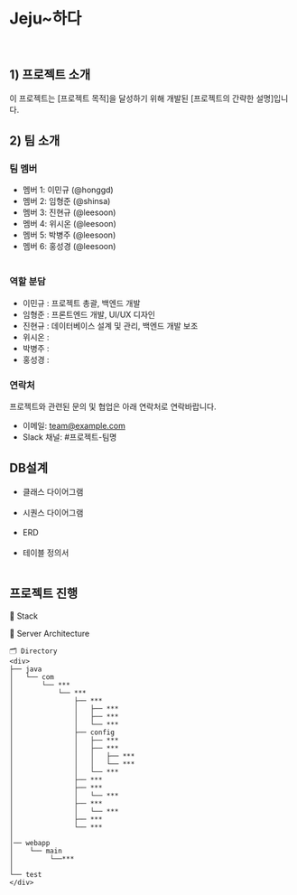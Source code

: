 <h1>Jeju~하다</h1><br>




## 1) 프로젝트 소개

이 프로젝트는 [프로젝트 목적]을 달성하기 위해 개발된 [프로젝트의 간략한 설명]입니다.

## 2) 팀 소개

### 팀 멤버

- 멤버 1: 이민규 (@honggd)
- 멤버 2: 임형준 (@shinsa)
- 멤버 3: 진현규 (@leesoon)
- 멤버 4: 위시온 (@leesoon)
- 멤버 5: 박병주 (@leesoon)
- 멤버 6: 홍성경 (@leesoon)<br><br>


### 역할 분담

- 이민규 : 프로젝트 총괄, 백엔드 개발
- 임형준 : 프론트엔드 개발, UI/UX 디자인
- 진현규 : 데이터베이스 설계 및 관리, 백엔드 개발 보조
- 위시온 :
- 박병주 :
- 홍성경 :


### 연락처

프로젝트와 관련된 문의 및 협업은 아래 연락처로 연락바랍니다.

- 이메일: team@example.com
- Slack 채널: #프로젝트-팀명

## DB설계 

 - 클래스 다이어그램<br><br>
 - 시퀀스 다이어그램<br><br>
 - ERD<br><br>
 - 테이블 정의서<br><br>

 ## 프로젝트 진행


🎫 Stack



💼 Server Architecture



```
🗂️ Directory
<div>
├── java
│   └── com
│       └── ***
│           └── ***
│               ├── ***
│               │   ├── ***
│               │   ├── ***
│               │   └── ***
│               ├── config
│               │   ├── ***
│               │   ├── ***
│               │   │   ├── ***
│               │   │   └── ***
│               │   └── ***
│               ├── ***
│               ├── ***
│               │   └── ***
│               ├── ***
│               │   └── ***
│               ├── ***
│               └── ***
│
│── webapp
│    └── main
│         └──***
│
└── test
</div>
```




